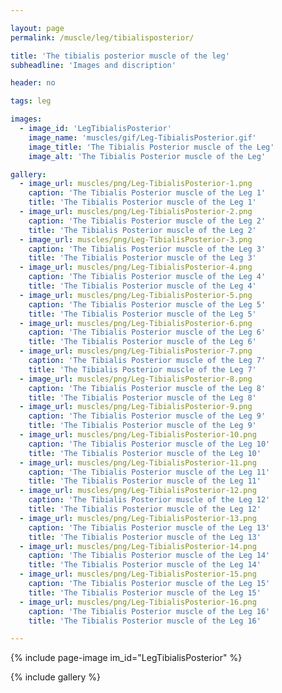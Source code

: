```yaml
---

layout: page
permalink: /muscle/leg/tibialisposterior/

title: 'The tibialis posterior muscle of the leg'
subheadline: 'Images and discription'

header: no

tags: leg

images:
  - image_id: 'LegTibialisPosterior'
    image_name: 'muscles/gif/Leg-TibialisPosterior.gif'
    image_title: 'The Tibialis Posterior muscle of the Leg'
    image_alt: 'The Tibialis Posterior muscle of the Leg' 

gallery:
  - image_url: muscles/png/Leg-TibialisPosterior-1.png
    caption: 'The Tibialis Posterior muscle of the Leg 1'
    title: 'The Tibialis Posterior muscle of the Leg 1'
  - image_url: muscles/png/Leg-TibialisPosterior-2.png
    caption: 'The Tibialis Posterior muscle of the Leg 2'
    title: 'The Tibialis Posterior muscle of the Leg 2'
  - image_url: muscles/png/Leg-TibialisPosterior-3.png
    caption: 'The Tibialis Posterior muscle of the Leg 3'
    title: 'The Tibialis Posterior muscle of the Leg 3'
  - image_url: muscles/png/Leg-TibialisPosterior-4.png
    caption: 'The Tibialis Posterior muscle of the Leg 4'
    title: 'The Tibialis Posterior muscle of the Leg 4'
  - image_url: muscles/png/Leg-TibialisPosterior-5.png
    caption: 'The Tibialis Posterior muscle of the Leg 5'
    title: 'The Tibialis Posterior muscle of the Leg 5'
  - image_url: muscles/png/Leg-TibialisPosterior-6.png
    caption: 'The Tibialis Posterior muscle of the Leg 6'
    title: 'The Tibialis Posterior muscle of the Leg 6'
  - image_url: muscles/png/Leg-TibialisPosterior-7.png
    caption: 'The Tibialis Posterior muscle of the Leg 7'
    title: 'The Tibialis Posterior muscle of the Leg 7'
  - image_url: muscles/png/Leg-TibialisPosterior-8.png
    caption: 'The Tibialis Posterior muscle of the Leg 8'
    title: 'The Tibialis Posterior muscle of the Leg 8'
  - image_url: muscles/png/Leg-TibialisPosterior-9.png
    caption: 'The Tibialis Posterior muscle of the Leg 9'
    title: 'The Tibialis Posterior muscle of the Leg 9'
  - image_url: muscles/png/Leg-TibialisPosterior-10.png
    caption: 'The Tibialis Posterior muscle of the Leg 10'
    title: 'The Tibialis Posterior muscle of the Leg 10'
  - image_url: muscles/png/Leg-TibialisPosterior-11.png
    caption: 'The Tibialis Posterior muscle of the Leg 11'
    title: 'The Tibialis Posterior muscle of the Leg 11'
  - image_url: muscles/png/Leg-TibialisPosterior-12.png
    caption: 'The Tibialis Posterior muscle of the Leg 12'
    title: 'The Tibialis Posterior muscle of the Leg 12'
  - image_url: muscles/png/Leg-TibialisPosterior-13.png
    caption: 'The Tibialis Posterior muscle of the Leg 13'
    title: 'The Tibialis Posterior muscle of the Leg 13'
  - image_url: muscles/png/Leg-TibialisPosterior-14.png
    caption: 'The Tibialis Posterior muscle of the Leg 14'
    title: 'The Tibialis Posterior muscle of the Leg 14'
  - image_url: muscles/png/Leg-TibialisPosterior-15.png
    caption: 'The Tibialis Posterior muscle of the Leg 15'
    title: 'The Tibialis Posterior muscle of the Leg 15'
  - image_url: muscles/png/Leg-TibialisPosterior-16.png
    caption: 'The Tibialis Posterior muscle of the Leg 16'
    title: 'The Tibialis Posterior muscle of the Leg 16'

---
```


{% include page-image im_id="LegTibialisPosterior" %}

{% include gallery %}